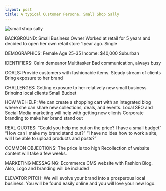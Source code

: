 ```yaml
---
layout: post
title: A typical Customer Persona, Small Shop Sally
---
```


![small shop sally](http://alwaysbookkeeping.com/wp-content/uploads/2013/07/women.jpg)

BACKGROUND:
Small Business Owner
Worked at retail for 5 years and decided to open her own retail store 1 year ago.
Single

DEMOGRAPHICS:
Female
Age 25-35
Income: $40,000
Suburban

IDENTIFIERS:
Calm demeanor
Multitasker
Bad communication, always busy

GOALS:
Provide customers with fashionable items.
Steady stream of clients
Bring exposure to her brand

CHALLENGES:
Getting exposure to her relatively new small business
Bringing local clients
Small Budget

HOW WE HELP:
We can create a shopping cart with an integrated blog where she can share new collections, deals, and events.
Local SEO and Social Media marketing will help with getting new clients
Corporate branding to make her brand stand out

REAL QUOTES:
“Could you help me out on the price? I have a small budget”
“How can I make my brand stand out?”
“I have no Idea how to work a site, will I be able to upload products and posts?”

COMMON OBJECTIONS:
The price is too high
Recollection of website content will take a few weeks.

MARKETING MESSAGING:
Ecommerce CMS website with Fashion Blog. Also, Logo and branding will be included

ELEVATOR PITCH:
We will evolve your brand into a prosperous local business. You will be found easily online and you will love your new logo.
